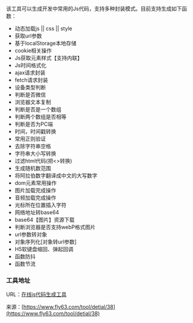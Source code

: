 该工具可以生成开发中常用的Js代码，支持多种封装模式。目前支持生成如下函数：

- 动态加载js || css || style
- 获取url参数
- 基于localStorage本地存储
- cookie相关操作
- Js获取元素样式【支持内联】
- Js时间格式化
- ajax请求封装
- fetch请求封装
- 设备类型判断
- 判断是否微信
- 浏览器文本复制
- 判断是否是一个数组
- 判断两个数组是否相等
- 判断是否为PC端
- 时间，时间戳转换
- 常用正则验证
- 去除字符串空格
- 字符串大小写转换
- 过滤html代码(把<>转换)
- 生成随机数范围
- 将阿拉伯数字翻译成中文的大写数字
- dom元素常用操作
- 图片加载完成操作
- 音频加载完成操作
- 光标所在位置插入字符
- 网络地址转base64
- base64【图片】资源下载
- 判断浏览器是否支持webP格式图片
- url参数转对象
- 对象序列化[对象转url参数]
- H5软键盘缩回、弹起回调
- 函数防抖
- 函数节流

### 工具地址
URL：[在线js代码生成工具](https://www.fly63.com/tool/code/)

来源：[https://www.fly63.com/tool/detial/38](https://www.fly63.com/tool/detial/38)
